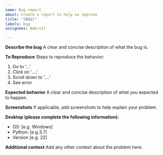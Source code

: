 ```yaml
---
name: Bug report
about: Create a report to help us improve
title: "[BUG]"
labels: bug
assignees: Ambro17

---
```


**Describe the bug**
A clear and concise description of what the bug is.

**To Reproduce**
Steps to reproduce the behavior:
1. Go to '...'
2. Click on '....'
3. Scroll down to '....'
4. See error

**Expected behavior**
A clear and concise description of what you expected to happen.

**Screenshots**
If applicable, add screenshots to help explain your problem.

**Desktop (please complete the following information):**
 - OS: [e.g. Windows]
 - Python: [e.g 3.7]
 - Version [e.g. 22]

**Additional context**
Add any other context about the problem here.
